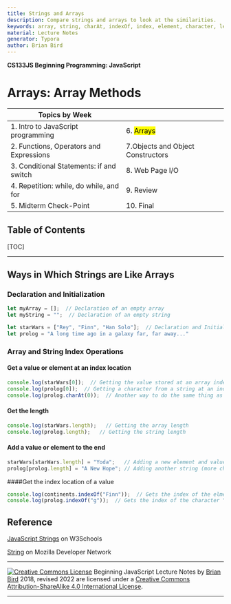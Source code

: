 ```yaml
---
title: Strings and Arrays
description: Compare strings and arrays to look at the similarities.
keywords: array, string, charAt, indexOf, index, element, character, length
material: Lecture Notes
generator: Typora
author: Brian Bird
---
```


**CS133JS Beginning Programming: JavaScript**

<h1>Arrays: Array Methods</h1>


| Topics by Week                                       |            |
| ---------------------------------------------------- | ---------- |
| 1. Intro to JavaScript programming                   | 6. <mark> Arrays</mark>  |
| 2. Functions, Operators and Expressions              | 7.Objects and Object Constructors |
| 3. Conditional Statements: if and switch             | 8. Web Page I/O |
| 4. Repetition: while, do while, and for | 9. Review |
| 5. Midterm Check-Point                               | 10. Final  |


<h2>Table of Contents</h2>

[TOC]

------

## Ways in Which Strings are Like Arrays

### Declaration and Initialization

```javascript
let myArray = [];  // Declaration of an empty array
let myString = "";  // Declaration of an empty string
```

```javascript
let starWars = ["Rey", "Finn", "Han Solo"];  // Declaration and Initialization
let prolog = "A long time ago in a galaxy far, far away..."
```

### Array and String Index Operations

#### Get a value or element at an index location

```javascript
console.log(starWars[0]);  // Getting the value stored at an array index location
console.log(prolog[0]);  // Getting a character from a string at an index location
console.log(prolog.charAt(0));  // Another way to do the same thing as above
```

#### Get the length
```javascript
console.log(starWars.length);   // Getting the array length
console.log(prolog.length);   // Getting the string length
```

#### Add a value or element to the end
```javascript
starWars[starWars.length] = "Yoda";   // Adding a new element and value
prolog[prolog.length] = "A New Hope"; // Adding another string (more characters)
```



####Get the index location of a value

```javascript
console.log(continents.indexOf("Finn"));  // Gets the index of the elmeent containing "Finn"
console.log(prolog.indexOf("g"));  // Gets the index of the character "g"
```

#### 

## Reference

[JavaScript Strings](https://www.w3schools.com/js/js_strings.asp) on W3Schools

[String](https://developer.mozilla.org/en-US/docs/web/javascript/reference/global_objects/string#character_access) on Mozilla Developer Network

------

[![Creative Commons License](https://i.creativecommons.org/l/by-sa/4.0/88x31.png)](http://creativecommons.org/licenses/by-sa/4.0/) Beginning JavaScript Lecture Notes by [Brian Bird](https://profbird.online) 2018, revised <time>2022</time> are licensed under a [Creative Commons Attribution-ShareAlike 4.0 International License](http://creativecommons.org/licenses/by-sa/4.0/). 

------------